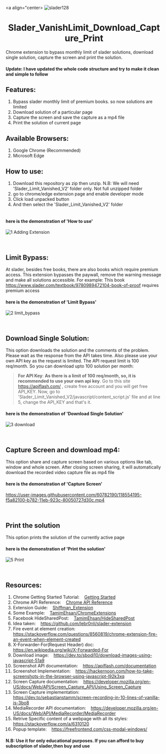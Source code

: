 <a align="center>
![slader128](https://user-images.githubusercontent.com/60782190/119020135-b4508500-b9bf-11eb-942c-3b0491b0a196.png)
</a>

<h1 align="center"> Slader_VanishLimit_Download_Capture_Print</h1>
 
Chrome extension to bypass monthly limit of slader solutions, download single solution, capture the screen and print the solution.<br />

#### Update: I have updated the whole code structure and try to make it clean and simple to follow

## Features:
   1. Bypass slader monthly limit of premium books. so now solutions are limited<br />
   2. Download solution of a particular page<br />
   3. Capture the screen and save the capture as a mp4 file<br />
   4. Print the solution of current page<br />

## Available Browsers: 
   1. Google Chrome (Recommended)<br />
   2. Microsoft Edge<br />
    
## How to use:
   1. Download this repository as zip then unzip. N.B: We will need 'Slader_Limit_Vanished_V2' folder only. Not full unzipped folder<br />
   2. go to chrome/edge extension page and enable developer mode<br />
   3. Click load unpacked button<br />
   4. And then select the 'Slader_Limit_Vanished_V2' folder<br /><br />
    
#### here is the demonstration of 'How to use'

![1 Adding Extension](https://user-images.githubusercontent.com/60782190/119014202-8bc58c80-b9b9-11eb-8e62-2a36685781ab.gif)

<br/>

## Limit Bypass:
   At slader, besides free books, there are also books which require premium access. This extension bypasses the paywall, remove the warning message and make all solutions accessible. For example: This book https://www.slader.com/textbook/9780989472104-book-of-proof requires premium access <br />
    
#### here is the demonstration of 'Limit Bypass'

![2 limit_bypass](https://user-images.githubusercontent.com/60782190/119014839-2e7e0b00-b9ba-11eb-952f-e6fd81aad32b.gif)

<br />

## Download Single Solution:
   This option downloads the solution and the comments of the problem. Please wait as the response from the API takes time. Also please use your own API key as the request is limited. The API request limit is 100 req/month. So you can download upto 100 solution per month:
<br />

> <b>For API Key</b>: <b>As there is a limit of 100 req/month, so, it is recommended to use your own api key</b>. Go to this site https://apiflash.com/ , create free account       and you will get free API_KEY. Now, go to 'Slader_Limit_Vanished_V2/javascript/content_script.js' file and at line 5, change the API_KEY and that's it. <br />
    
#### here is the demonstration of 'Download Single Solution'

![3 download](https://user-images.githubusercontent.com/60782190/119015327-a1878180-b9ba-11eb-96af-5263626842e7.gif)

<br />

## Capture Screen and download mp4: 
   This option share and capture screen based on various options like tab, window and whole screen. After closing screen sharing, it will automatically download the recorded video capture file as mp4 file <br />
    
#### here is the demonstration of 'Capture Screen'

https://user-images.githubusercontent.com/60782190/118554195-f5a82100-b782-11eb-923c-80050727d30c.mp4

<br />

## Print the solution
   This option prints the solution of the currently active page <br />
    
#### here is the demonstration of 'Print the solution'

![5 Print](https://user-images.githubusercontent.com/60782190/119016294-941ec700-b9bb-11eb-8426-d7dfff54f63f.gif)

<br />

## Resources:
   1. Chrome Getting Started Tutorial:  &nbsp;&nbsp; [Getting Started](https://developer.chrome.com/docs/extensions/mv2/getstarted/) <br />
   2. Chrome API Reference:  &nbsp;&nbsp; [Chrome API Reference](https://developer.chrome.com/docs/extensions/reference/) <br />
   3. Extension Guide:  &nbsp;&nbsp; [Shiffman_Extension](https://shiffman.net/a2z/chrome-ext/) <br />
   4. Some Example: &nbsp;&nbsp;  [TamimEhsan/ChromeExtensions](https://github.com/TamimEhsan/ChromeExtensions) <br />
   5. Facebook HideSharedPost:  &nbsp;&nbsp; [TamimEhsan/HideSharedPost](https://github.com/TamimEhsan/HideSharedPost) <br />
   6. Idea taken: &nbsp;&nbsp; https://github.com/lebr0nli/slader-extension
   7. Fire event at element creation: &nbsp;&nbsp;  https://stackoverflow.com/questions/8560819/chrome-extension-fire-an-event-when-element-created <br />
   8. X-Forwarder-For(Request Header) doc: &nbsp;&nbsp;  https://en.wikipedia.org/wiki/X-Forwarded-For <br />
   9. Download image: &nbsp;&nbsp;  https://dev.to/sbodi10/download-images-using-javascript-51a9 <br />
   10. Screenshot API documentation:  &nbsp;&nbsp; https://apiflash.com/documentation <br />
   11. Screenshot Implementation: &nbsp;&nbsp;  https://hackernoon.com/how-to-take-screenshots-in-the-browser-using-javascript-l92k3xq <br />
   12. Screen Capture documentation: &nbsp;&nbsp;  https://developer.mozilla.org/en-US/docs/Web/API/Screen_Capture_API/Using_Screen_Capture <br />
   13. Screen Capture implementation: &nbsp;&nbsp;  https://dev.to/sebastianstamm/screen-recording-in-10-lines-of-vanilla-js-3bo8 <br />
   14. MediaRecorder API documentation: &nbsp;&nbsp;  https://developer.mozilla.org/en-US/docs/Web/API/MediaRecorder/MediaRecorder <br />
   15. Retrive Specific content of a webpage with all its styles: https://stackoverflow.com/a/6310120
   16. Popup template:  &nbsp;&nbsp; https://freefrontend.com/css-modal-windows/


#### N.B: Use it for only educational purposes. If you can afford to buy subscription of slader,then buy and use
